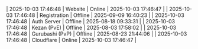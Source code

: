 | 2025-10-03 17:46:48 | Website | Online | 2025-10-03 17:46:47 |
| 2025-10-03 17:46:48 | Registration | Offline | 2025-09-09 16:40:23 |
| 2025-10-03 17:46:48 | Auth Server | Offline | 2025-08-18 09:33:31 |
| 2025-10-03 17:46:48 | Kezan (PvE) | Offline | 2025-08-03 17:58:02 |
| 2025-10-03 17:46:48 | Gurubashi (PvP) | Offline | 2025-08-23 21:44:06 |
| 2025-10-03 17:46:48 | Cloudflare | Online | 2025-10-03 17:46:47 |

